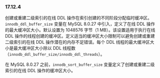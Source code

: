 ### 17.12.4 	

创建或重建二级索引的在线 DDL 操作在索引创建的不同阶段分配临时缓冲区。`innodb_ddl_buffer_size` 变量在 MySQL 8.0.27 中引入，定义了在线 DDL 操作的最大缓冲区大小。默认设置为 1048576 字节（1 MB）。该设置适用于执行在线 DDL 操作的线程创建的缓冲区。定义适当的缓冲区大小限制可以避免创建或重建二级索引的在线 DDL 操作潜在的内存不足错误。每个 DDL 线程的最大缓冲区大小是最大缓冲区大小除以 DDL 线程数（`innodb_ddl_buffer_size/innodb_ddl_threads`）。

在 MySQL 8.0.27 之前，`innodb_sort_buffer_size` 变量定义了创建或重建二级索引的在线 DDL 操作的缓冲区大小。